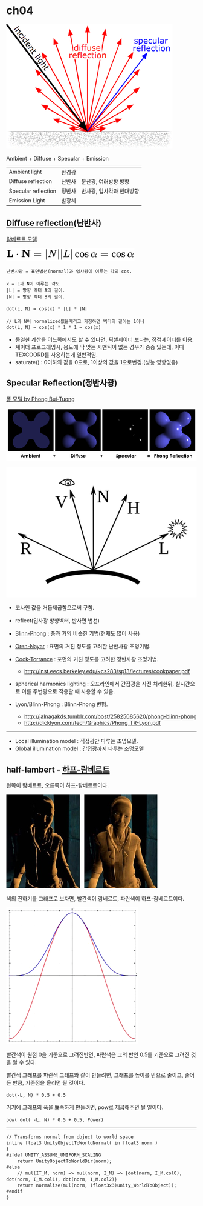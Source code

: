 # ch04

![lambert](res/440px-Lambert2.gif)

Ambient + Diffuse + Specular + Emission

|                     |     |                |
| ------------------- | --- | -------------- |
| Ambient light       | 환경광 |                |
| Diffuse reflection  | 난반사 | 분산광, 여러방향 방향     |
| Specular reflection | 정반사 | 반사광, 입사각과 반대방향 |
| Emission Light      | 발광체 |                |

## [Diffuse reflection](https://en.wikipedia.org/wiki/Diffuse_reflection)(난반사)

[람베르트 모델](http://en.wikipedia.org/wiki/Lambertian_reflectance)

![lambert.svg](res/lambert.svg)

``` ref
난반사광 = 표면법선(normal)과 입사광이 이루는 각의 cos.

x = L과 N이 이루는 각도
|L| = 방향 벡터 A의 길이.
|N| = 방향 벡터 B의 길이.

dot(L, N) = cos(x) * |L| * |N|

// L과 N이 normalized됬을때라고 가정하면 벡터의 길이는 1이니
dot(L, N) = cos(x) * 1 * 1 = cos(x)
```


- 동일한 계산을 어느쪽에서도 할 수 있다면, 픽셀셰이더 보다는, 정점셰이더를 이용.
- 셰이더 프로그래밍시, 용도에 딱 맞는 시맨틱이 없는 경우가 종종 있는데, 이때 TEXCOORD를 사용하는게 일반적임.
- saturate() : 0이하의 값을 0으로, 1이상의 값을 1으로변경.(성능 영향없음)

## Specular Reflection(정반사광)

[퐁 모델 by Phong Bui-Tuong](http://en.wikipedia.org/wiki/Phong_reflection_model)

![phong](res/phong.png)

![Blinn_Vectors](res/Blinn_Vectors.png)

- 코사인 값을 거듭제곱함으로써 구함.
- reflect(입사광 방향벡터, 반사면 법선)

- [Blinn-Phong](http://en.wikipedia.org/wiki/Blinn%E2%80%93Phong_shading_model) : 퐁과 거의 비슷한 기법(현재도 많이 사용)
- [Oren-Nayar](http://en.wikipedia.org/wiki/Oren%E2%80%93Nayar_reflectance_model) : 표면의 거친 정도를 고려한 난반사광 조명기법.
- [Cook-Torrance](http://en.wikipedia.org/wiki/Specular_highlight#Cook.E2.80.93Torrance_model) : 포면의 거친 정도를 고려한 정반사광 조명기법.
  - <http://inst.eecs.berkeley.edu/~cs283/sp13/lectures/cookpaper.pdf>
- spherical harmonics lighting : 오프라인에서 간접광을 사전 처리한뒤, 실시간으로 이를 주변광으로 적용할 때 사용할 수 있음.
- Lyon/Blinn-Phong : Blinn-Phong 변형.
  - <http://jalnagakds.tumblr.com/post/25825085620/phong-blinn-phong>
  - <http://dicklyon.com/tech/Graphics/Phong_TR-Lyon.pdf>

----------------------------------

- Local illumination model : 직접광만 다루는 조명모델.
- Global illumination model : 간접광까지 다루는 조명모델


## half-lambert - [하프-람베르트](https://developer.valvesoftware.com/wiki/Half_Lambert)

왼쪽이 람베르트, 오른쪽이 하프-람베르트이다.

![lambert_half_lambert](res/400px-Alyx_lambert_half_lambert.jpg)

색의 진하기를 그래프로 보자면, 빨간색이 람베르트, 파란색이 하프-람베르트이다.

![Lambert_vs_halflambert](res/Lambert_vs_halflambert.png)

빨간색이 원점 0을 기준으로 그려진반면, 파란색은 그의 반인 0.5를 기준으로 그려진 것을 알 수 있다.

빨간색 그래프를 파란색 그래프와 같이 만들려면, 그래프를 높이를 반으로 줄이고, 줄어든 만큼, 기준점을 올리면 될 것이다.

`dot(-L, N) * 0.5 + 0.5`

거기에 그래프의 폭을 뾰족하게 만들려면, pow로 제곱해주면 될 일이다.

`pow( dot( -L, N) * 0.5 + 0.5, Power)`


-------------


``` cg
// Transforms normal from object to world space
inline float3 UnityObjectToWorldNormal( in float3 norm )
{
#ifdef UNITY_ASSUME_UNIFORM_SCALING
    return UnityObjectToWorldDir(norm);
#else
    // mul(IT_M, norm) => mul(norm, I_M) => {dot(norm, I_M.col0), dot(norm, I_M.col1), dot(norm, I_M.col2)}
    return normalize(mul(norm, (float3x3)unity_WorldToObject));
#endif
}
```
